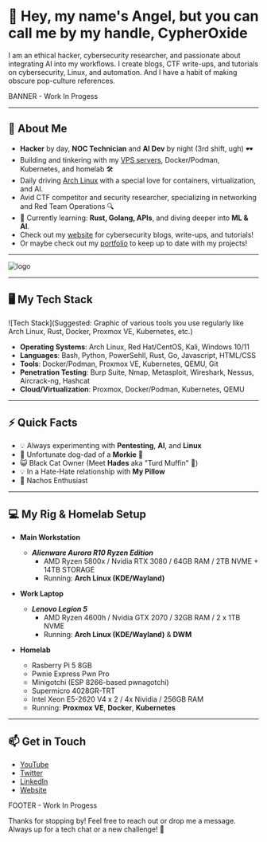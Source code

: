 # 👋 Hey, my name's Angel, but you can call me by my handle, CypherOxide

I am an ethical hacker, cybersecurity researcher, and passionate about integrating AI into my workflows. I create blogs, CTF write-ups, and tutorials on cybersecurity, Linux, and automation. And I have a habit of making obscure pop-culture references.


BANNER - Work In Progess

---

## 🚀 About Me
- **Hacker** by day, **NOC Technician** and **AI Dev** by night (3rd shift, ugh) 🕶️
- Building and tinkering with my [VPS servers](https://hostinger.com/?REFERRALCODE=1ANGELSANTI16), Docker/Podman, Kubernetes, and homelab 🛠️
- Daily driving [Arch Linux](https://archlinux.org/) with a special love for containers, virtualization, and AI.
- Avid CTF competitor and security researcher, specializing in networking and Red Team Operations 🔍
- 🧠 Currently learning: **Rust, Golang, APIs**, and diving deeper into **ML & AI**.
- Check out my [website](https://www.hopeintsys.com) for cybersecurity blogs, write-ups, and tutorials!
- Or maybe check out my [portfolio](https://angelsantiago.me) to keep up to date with my projects!

---

![logo](https://raw.githubusercontent.com/cypheroxide/cypheroxide/github-metrics.svg)

---

## 🖥️ My Tech Stack
![Tech Stack](Suggested: Graphic of various tools you use regularly like Arch Linux, Rust, Docker, Proxmox VE, Kubernetes, etc.)

- **Operating Systems**: Arch Linux, Red Hat/CentOS, Kali, Windows 10/11
- **Languages**: Bash, Python, PowerSehll, Rust, Go, Javascript, HTML/CSS
- **Tools**: Docker/Podman, Proxmox VE, Kubernetes, QEMU, Git
- **Penetration Testing**: Burp Suite, Nmap, Metasploit, Wireshark, Nessus, Aircrack-ng, Hashcat
- **Cloud/Virtualization**: Proxmox, Docker/Podman, Kubernetes, QEMU

---

## ⚡ Quick Facts
- 💡 Always experimenting with **Pentesting**, **AI**, and **Linux**
- 🐺 Unfortunate dog-dad of a **Morkie** 🐾
- 😺 Black Cat Owner (Meet **Hades** aka "Turd Muffin" 🖤)
- 💡 In a Hate-Hate relationship with **My Pillow**
- 🧀 Nachos Enthusiast

---

## 💻 My Rig & Homelab Setup

- **Main Workstation**
  - ***Alienware Aurora R10 Ryzen Edition***
    - AMD Ryzen 5800x / Nvidia RTX 3080 / 64GB RAM / 2TB NVME + 14TB STORAGE
    - Running: **Arch Linux (KDE/Wayland)**

- **Work Laptop**
  - ***Lenovo Legion 5***
    - AMD Ryzen 4600h / Nvidia GTX 2070 / 32GB RAM / 2 x 1TB NVME
    - Running:  **Arch Linux (KDE/Wayland)** & **DWM**

- **Homelab**
  - Rasberry Pi 5 8GB
  - Pwnie Express Pwn Pro
  - Minigotchi (ESP 8266-based pwnagotchi)
  - Supermicro 4028GR-TRT
  - Intel Xeon E5-2620 V4 x 2 / 4x Nividia  / 256GB RAM
  - Running: **Proxmox VE**, **Docker**, **Kubernetes**

---

## 📫 Get in Touch

- [YouTube](https://www.youtube.com/c/CypherOxide)
- [Twitter](https://twitter.com/CypherOxide)
- [LinkedIn](https://www.linkedin.com/in/angel-santiago/)
- [Website](https://www.hopeintsys.com)

FOOTER - Work In Progess

Thanks for stopping by! Feel free to reach out or drop me a message. Always up for a tech chat or a new challenge! 💬
